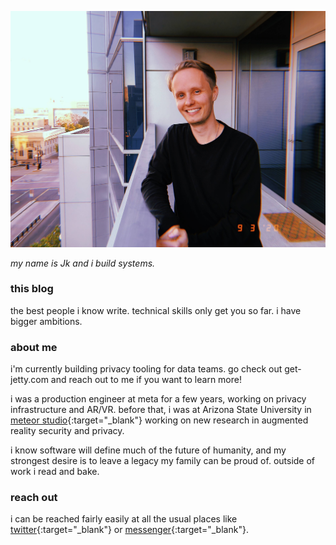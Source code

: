 ![me in all my glory](/../images/me4.jpg 'me in all my glory')

_my name is Jk and i build systems._

### this blog

the best people i know write. technical skills only get you so far. i have bigger ambitions.

### about me

i'm currently building privacy tooling for data teams. go check out get-jetty.com and reach out to me if you want to learn more!

i was a production engineer at meta for a few years, working on privacy infrastructure and AR/VR. before that, i was at Arizona State University in [meteor studio](http://meteor.ame.asu.edu/){:target="\_blank"} working on new research in augmented reality security and privacy.

i know software will define much of the future of humanity, and my strongest desire is to leave a legacy my family can be proud of. outside of work i read and bake.

### reach out

i can be reached fairly easily at all the usual places like [twitter](https://twitter.com/jkjetty){:target="\_blank"} or [messenger](https://www.facebook.com/lovedonesandzeros){:target="\_blank"}.
